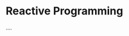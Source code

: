 <!-- Copyright © SixtyFPS GmbH <info@slint.dev> ; SPDX-License-Identifier: MIT -->

# Reactive Programming

....


